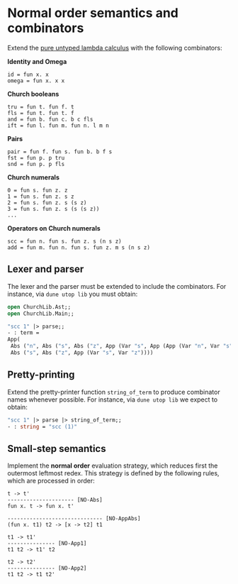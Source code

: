 # Normal order semantics and combinators

Extend the [pure untyped lambda calculus](../untyped) with the following combinators:

**Identity and Omega**
```
id = fun x. x
omega = fun x. x x
```

**Church booleans**

```
tru = fun t. fun f. t
fls = fun t. fun t. f
and = fun b. fun c. b c fls
ift = fun l. fun m. fun n. l m n
```

**Pairs**
```
pair = fun f. fun s. fun b. b f s
fst = fun p. p tru
snd = fun p. p fls
```

**Church numerals**
```
0 = fun s. fun z. z
1 = fun s. fun z. s z
2 = fun s. fun z. s (s z)
3 = fun s. fun z. s (s (s z))
...
```

**Operators on Church numerals**
```
scc = fun n. fun s. fun z. s (n s z)
add = fun m. fun n. fun s. fun z. m s (n s z)
```

## Lexer and parser

The lexer and the parser must be extended to include the combinators.
For instance, via `dune utop lib` you must obtain:
```ocaml
open ChurchLib.Ast;;
open ChurchLib.Main;;

"scc 1" |> parse;;
- : term =
App(
 Abs ("n", Abs ("s", Abs ("z", App (Var "s", App (App (Var "n", Var "s"), Var "z"))))),
 Abs ("s", Abs ("z", App (Var "s", Var "z"))))
 ```

## Pretty-printing

Extend the pretty-printer function `string_of_term` to produce combinator names whenever possible.
For instance, via `dune utop lib` we expect to obtain:
```ocaml
"scc 1" |> parse |> string_of_term;;
- : string = "scc (1)"
```

## Small-step semantics

Implement the **normal order** evaluation strategy, which reduces first the outermost leftmost redex.
This strategy is defined by the following rules, which are processed in order:
```
t -> t'
--------------------- [NO-Abs]
fun x. t -> fun x. t'

------------------------------ [NO-AppAbs]
(fun x. t1) t2 -> [x -> t2] t1

t1 -> t1'
--------------- [NO-App1]
t1 t2 -> t1' t2

t2 -> t2' 
--------------- [NO-App2]
t1 t2 -> t1 t2'
```
